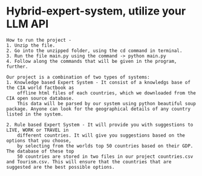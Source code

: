 # Hybrid-expert-system, utilize your LLM API

	How to run the project -
	1. Unzip the file.
	2. Go into the unzipped folder, using the cd command in terminal.
	3. Run the file main.py using the command -> python main.py
	4. Follow along the commands that will be given in the program, further.

	Our project is a combination of two types of systems: 
	1. Knowledge based Expert System - It consist of a knowledgs base of the CIA world factbook as 
		offline html files of each countries, which we downloaded from the CIA open source database. 
		This data will be parsed by our system using python beautiful soup package. Anyone can look for the geographical details of any country listed in the system. 
	
	2. Rule based Expert System - It will provide you with suggestions to LIVE, WORK or TRAVEL in 
		different countries. It will give you suggestions based on the options that you choose, 
		by selecting from the worlds top 50 countries based on their GDP. The database of these top 
		50 countries are stored in two files in our project countries.csv and Tourism.csv. This will ensure that the countries that are suggested are the best possible options. 


